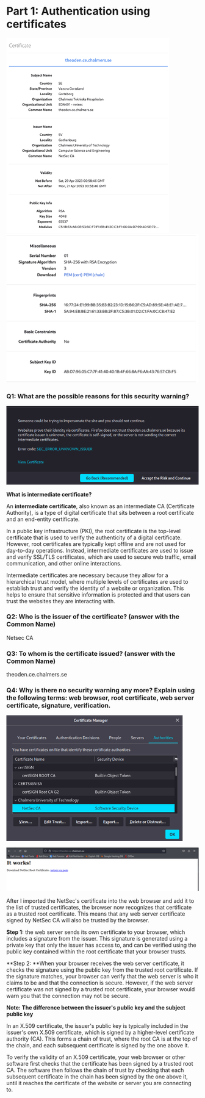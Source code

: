 # Part 1: Authentication using certificates

<img src="images/image-20230503091523747.png" alt="image-20230503091523747" style="zoom:50%;" />

<img src="images/image-20230503091542669.png" alt="image-20230503091542669" style="zoom:50%;" />

### Q1: What are the possible reasons for this security warning?

![risk_alert](images/risk_alert.png)

**What is intermediate certificate?**

An **intermediate certificate**, also known as an intermediate CA (Certificate Authority), is a type of digital certificate that sits between a root certificate and an end-entity certificate.

In a public key infrastructure (PKI), the root certificate is the top-level certificate that is used to verify the authenticity of a digital certificate. However, root certificates are typically kept offline and are not used for day-to-day operations. Instead, intermediate certificates are used to issue and verify SSL/TLS certificates, which are used to secure web traffic, email communication, and other online interactions.

Intermediate certificates are necessary because they allow for a hierarchical trust model, where multiple levels of certificates are used to establish trust and verify the identity of a website or organization. This helps to ensure that sensitive information is protected and that users can trust the websites they are interacting with.

### Q2: Who is the issuer of the certificate? (answer with the Common Name)

Netsec CA



### Q3: To whom is the certificate issued? (answer with the Common Name)

theoden.ce.chalmers.se



### Q4: Why is there no security warning any more? Explain using the following terms: web browser, root certificate, web server certificate, signature, verification.

​	<img src="images/import_certificate.png" alt="import_certificate" style="zoom:67%;" />

​	<img src="images/browse_after_import_cert.png" alt="browse_after_import_cert" style="zoom:67%;" />

After I imported the NetSec's certificate into the web browser and add it to the list of trusted certificates, the browser now recognizes that certificate as a trusted root certificate. This means that any web server certificate signed by NetSec CA will also be trusted by the browser.

**Step 1:** the web server sends its own certificate to your browser, which includes a signature from the issuer. This signature is generated using a private key that only the issuer has access to, and can be verified using the public key contained within the root certificate that your browser trusts.

**Step 2: **When your browser receives the web server certificate, it checks the signature using the public key from the trusted root certificate. If the signature matches, your browser can verify that the web server is who it claims to be and that the connection is secure. However, if the web server certificate was not signed by a trusted root certificate, your browser would warn you that the connection may not be secure.



**Note: The difference between the issuer's public key and the subject public key**

In an X.509 certificate, the issuer's public key is typically included in the issuer's own X.509 certificate, which is signed by a higher-level certificate authority (CA). This forms a chain of trust, where the root CA is at the top of the chain, and each subsequent certificate is signed by the one above it.

To verify the validity of an X.509 certificate, your web browser or other software first checks that the certificate has been signed by a trusted root CA. The software then follows the chain of trust by checking that each subsequent certificate in the chain has been signed by the one above it, until it reaches the certificate of the website or server you are connecting to.
